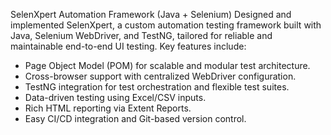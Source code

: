 SelenXpert Automation Framework (Java + Selenium)
Designed and implemented SelenXpert, a custom automation testing framework built with Java, Selenium WebDriver, and TestNG, tailored for reliable and maintainable end-to-end UI testing. Key features include:

- Page Object Model (POM) for scalable and modular test architecture.
- Cross-browser support with centralized WebDriver configuration.
- TestNG integration for test orchestration and flexible test suites.
- Data-driven testing using Excel/CSV inputs.
- Rich HTML reporting via Extent Reports.
- Easy CI/CD integration and Git-based version control.
